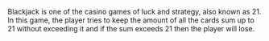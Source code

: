 Blackjack is one of the casino games of luck and strategy, also known as 21. In this game, the player tries to keep 
the amount of all the cards sum up to 21 without exceeding it and if the sum exceeds 21 then the player will lose.
